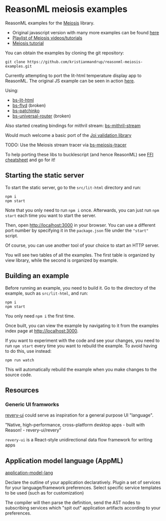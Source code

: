 # ReasonML meiosis examples

ReasonML examples for the [Meiosis](http://github.com/foxdonut/meiosis) library.

- Original javascript version with many more examples can be found [here](https://github.com/foxdonut/meiosis-examples)
- [Playlist of Meiosis videos/tutorials](https://www.youtube.com/watch?v=0mhpECObLdc&index=1&list=UUl5aITiWNhBj8xx_rXjh6ZA)
- [Meiosis tutorial](https://meiosis.js.org/tutorial/toc.html)

You can obtain the examples by cloning the git repository:

```
git clone https://github.com/kristianmandrup/reasonml-meiosis-examples.git
```

Currently attempting to port the lit-html temperature display app to ReasonML. The original JS example can be seen in action [here](https://meiosis.js.org/examples/setup/lit-html/index.html).

Using:

- [bs-lit-html](https://github.com/kristianmandrup/bs-lit-html)
- [bs-flyd](https://github.com/kristianmandrup/bs-flyd) (broken)
- [bs-patchinko](https://github.com/kristianmandrup/bs-patchinko)
- [bs-universal-router](https://github.com/kristianmandrup/bs-universal-router) (broken)

Also started creating bindings for mithril stream: [bs-mithril-stream](https://github.com/kristianmandrup/bs-mithril-stream)

Would much welcome a basic port of the [Joi validation library](https://github.com/hapijs/joi)

TODO: Use the Meiosis stream tracer via [bs-meiosis-tracer](https://github.com/kristianmandrup/bs-meiosis-tracer)

To help porting these libs to bucklescript (and hence ReasonML) see [FFI cheatsheet](https://github.com/glennsl/bucklescript-ffi-cheatsheet) and go for it!

## Starting the static server

To start the static server, go to the `src/lit-html` directory and run:

```
npm i
npm start
```

Note that you only need to run `npm i` once. Afterwards, you can just run `npm start` each time you want to start the server.

Then, open [http://localhost:3000](http://localhost:3000) in your browser. You can use a different port number by specifying it in the `package.json`
file under the `"start"` script.

Of course, you can use another tool of your choice to start an HTTP server.

You will see two tables of all the examples. The first table is organized by view library, while the second is organized by example.

## Building an example

Before running an example, you need to build it. Go to the directory of the example, such as `src/lit-html`, and run:

```
npm i
npm start
```

You only need `npm i` the first time.

Once built, you can view the example by navigating to it from the examples index page at [http://localhost:3000](http://localhost:3000).

If you want to experiment with the code and see your changes, you need to run `npm start` every time you want to rebuild the example. To avoid
having to do this, use instead:

```
npm run watch
```

This will automatically rebuild the example when you make changes to the source code.

## Resources

### Generic UI framworks

[revery-ui](https://github.com/revery-ui/revery) could serve as inspiration for a general purpose UI "language".

"Native, high-performance, cross-platform desktop apps - built with Reason! - revery-ui/revery"

`revery-ui` is a React-style unidirectional data flow framework for writing apps

## Application model language (AppML)

[application-model-lang](https://github.com/kristianmandrup/application-model-lang)

Declare the outline of your application declaratively. Plugin a set of services for your language/framework preferences. Select specific service templates to be used (such as for customization)

The compiler will then parse the definition, send the AST nodes to subscribing services which "spit out" application artifacts according to your preferences.
